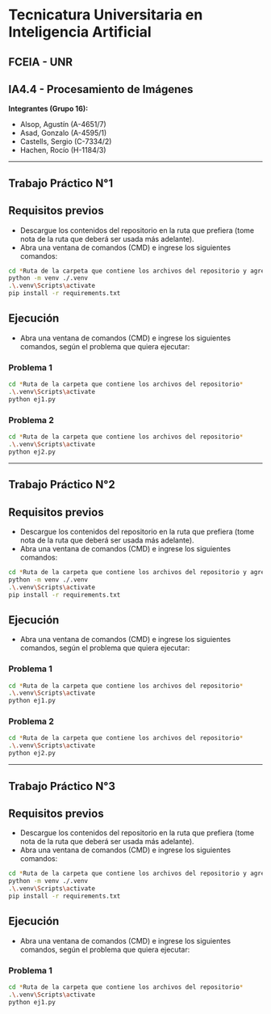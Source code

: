 # Tecnicatura Universitaria en Inteligencia Artificial
## FCEIA - UNR
## IA4.4 - Procesamiento de Imágenes

**Integrantes (Grupo 16):**
- Alsop, Agustín (A-4651/7)
- Asad, Gonzalo (A-4595/1)
- Castells, Sergio (C-7334/2)
- Hachen, Rocío (H-1184/3)

---
## Trabajo Práctico N°1

## Requisitos previos
- Descargue los contenidos del repositorio en la ruta que prefiera (tome nota de la ruta que deberá ser usada más adelante).
- Abra una ventana de comandos (CMD) e ingrese los siguientes comandos:
```bash
cd *Ruta de la carpeta que contiene los archivos del repositorio y agregar \TP1*
python -m venv ./.venv
.\.venv\Scripts\activate
pip install -r requirements.txt
```

## Ejecución

- Abra una ventana de comandos (CMD) e ingrese los siguientes comandos, según el problema que quiera ejecutar:

### Problema 1

```bash
cd *Ruta de la carpeta que contiene los archivos del repositorio*
.\.venv\Scripts\activate
python ej1.py
```

### Problema 2

```bash
cd *Ruta de la carpeta que contiene los archivos del repositorio*
.\.venv\Scripts\activate
python ej2.py
```

---

## Trabajo Práctico N°2


## Requisitos previos
- Descargue los contenidos del repositorio en la ruta que prefiera (tome nota de la ruta que deberá ser usada más adelante).
- Abra una ventana de comandos (CMD) e ingrese los siguientes comandos:
```bash
cd *Ruta de la carpeta que contiene los archivos del repositorio y agregar \TP2*
python -m venv ./.venv
.\.venv\Scripts\activate
pip install -r requirements.txt
```

## Ejecución

- Abra una ventana de comandos (CMD) e ingrese los siguientes comandos, según el problema que quiera ejecutar:

### Problema 1

```bash
cd *Ruta de la carpeta que contiene los archivos del repositorio*
.\.venv\Scripts\activate
python ej1.py
```

### Problema 2

```bash
cd *Ruta de la carpeta que contiene los archivos del repositorio*
.\.venv\Scripts\activate
python ej2.py
```

---

## Trabajo Práctico N°3


## Requisitos previos
- Descargue los contenidos del repositorio en la ruta que prefiera (tome nota de la ruta que deberá ser usada más adelante).
- Abra una ventana de comandos (CMD) e ingrese los siguientes comandos:
```bash
cd *Ruta de la carpeta que contiene los archivos del repositorio y agregar \TP3*
python -m venv ./.venv
.\.venv\Scripts\activate
pip install -r requirements.txt
```

## Ejecución

- Abra una ventana de comandos (CMD) e ingrese los siguientes comandos, según el problema que quiera ejecutar:

### Problema 1

```bash
cd *Ruta de la carpeta que contiene los archivos del repositorio*
.\.venv\Scripts\activate
python ej1.py
```
